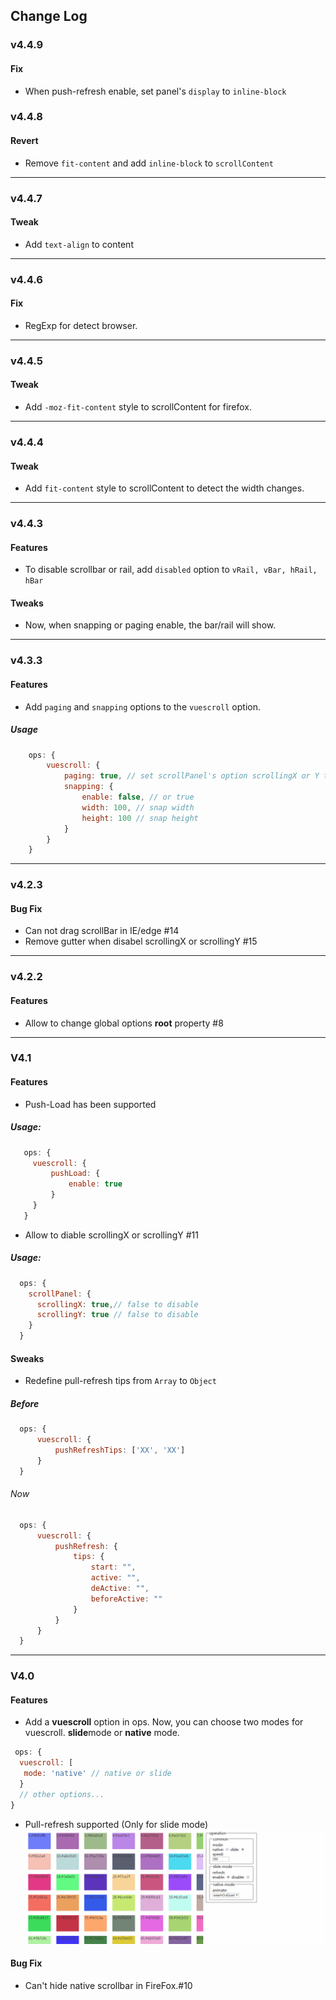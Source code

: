## Change Log
### v4.4.9
#### Fix
* When push-refresh enable, set panel's `display` to `inline-block` 
### v4.4.8
#### Revert
* Remove `fit-content` and add `inline-block` to `scrollContent`
---
### v4.4.7
#### Tweak
* Add `text-align` to content
---
### v4.4.6
#### Fix
* RegExp for detect browser.
---
### v4.4.5
#### Tweak
* Add `-moz-fit-content` style to scrollContent for firefox.
---
### v4.4.4
#### Tweak
* Add `fit-content` style to scrollContent to detect the width changes.
---
### v4.4.3
#### Features
* To disable scrollbar or rail, add `disabled` option to `vRail, vBar, hRail, hBar`
#### Tweaks
* Now, when snapping or paging enable, the bar/rail will show. 
---
### v4.3.3
#### Features
* Add `paging` and `snapping` options to the `vuescroll` option.
##### Usage
```javascript
    ops: {
        vuescroll: {
            paging: true, // set scrollPanel's option scrollingX or Y to enable pagingX and pagingY
            snapping: {
                enable: false, // or true
                width: 100, // snap width
                height: 100 // snap height
            }
        }
    }

```  
---
### v4.2.3
#### Bug Fix
 * Can not drag scrollBar in IE/edge #14
 * Remove gutter when disabel scrollingX or scrollingY #15
---
### v4.2.2
 #### Features
 * Allow to change global options **root** property #8
---
### V4.1
#### Features
 * Push-Load has been supported
 ##### Usage:
 ```javascript
    ops: {
      vuescroll: {
          pushLoad: {
              enable: true
          }
      }  
    }
 ```
 * Allow to diable scrollingX or scrollingY #11

 ##### Usage:
  ```javascript
    ops: {
      scrollPanel: {
        scrollingX: true,// false to disable
        scrollingY: true // false to disable
      }  
    }
 ```

#### Sweaks
* Redefine pull-refresh tips from `Array` to `Object`
##### Before
```javascript
  ops: {
      vuescroll: {
          pushRefreshTips: ['XX', 'XX']
      }
  }
```
###### Now
```javascript
  ops: {
      vuescroll: {
          pushRefresh: {
              tips: {
                  start: "",
                  active: "",
                  deActive: "",
                  beforeActive: ""
              }
          }
      }
  }
```
---
### V4.0
#### Features
  * Add a **vuescroll** option in ops. Now, you can choose two modes for vuescroll. **slide**mode or **native** mode.
  ```javascript
   ops: {
    vuescroll: [
     mode: 'native' // native or slide
    }
    // other options...
  }
 ```
 * Pull-refresh supported (Only for slide mode)
![](https://github.com/wangyi7099/pictureCdn/blob/master/allPic/vuescroll/vuescroll-pull-refresh.gif?raw=true)

#### Bug Fix
   * Can't hide native scrollbar in FireFox.#10 